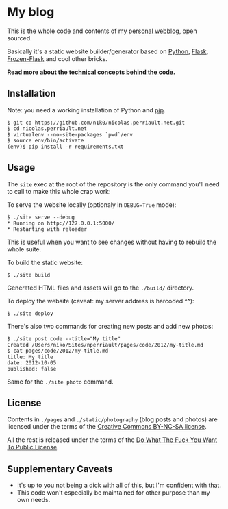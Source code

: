 My blog
=======

This is the whole code and contents of my [personal webblog](https://nicolas.perriault.net/), open sourced.

Basically it's a static website builder/generator based on [Python](http://python.org/), [Flask](http://flask.pocoo.org/), [Frozen-Flask](http://packages.python.org/Frozen-Flask/) and cool other bricks.

**Read more about the [technical concepts behind the code](https://nicolas.perriault.net/code/2012/dead-easy-yet-powerful-static-website-generator-with-flask/).**

Installation
------------

Note: you need a working installation of Python and [pip](http://pypi.python.org/pypi/pip).

    $ git co https://github.com/n1k0/nicolas.perriault.net.git
    $ cd nicolas.perriault.net
    $ virtualenv --no-site-packages `pwd`/env
    $ source env/bin/activate
    (env)$ pip install -r requirements.txt

Usage
-----

The `site` exec at the root of the repository is the only command you'll need to call to make this whole crap work:

To serve the website locally (optionaly in `DEBUG=True` mode):

    $ ./site serve --debug
    * Running on http://127.0.0.1:5000/
    * Restarting with reloader

This is useful when you want to see changes without having to rebuild the whole suite.

To build the static website:

    $ ./site build

Generated HTML files and assets will go to the `./build/` directory.

To deploy the website (caveat: my server address is harcoded ^^):

    $ ./site deploy

There's also two commands for creating new posts and add new photos:

    $ ./site post code --title="My title"
    Created /Users/niko/Sites/nperriault/pages/code/2012/my-title.md
    $ cat pages/code/2012/my-title.md
    title: My title
    date: 2012-10-05
    published: false

Same for the `./site photo` command.

License
-------

Contents in `./pages` and `./static/photography` (blog posts and photos) are licensed under the terms of the [Creative Commons BY-NC-SA license](http://creativecommons.org/licenses/by-nc-sa/3.0/).

All the rest is released under the terms of the [Do What The Fuck You Want To Public License](http://sam.zoy.org/wtfpl/).

Supplementary Caveats
---------------------

- It's up to you not being a dick with all of this, but I'm confident with that.
- This code won't especially be maintained for other purpose than my own needs.
